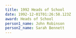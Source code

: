```yaml
---
title: 1992 Heads of School
date: 1992-12-01T01:26:58.123Z
award: Heads of School
person1_name: John Robinson
person2_name: Sarah Bennett
---
```


